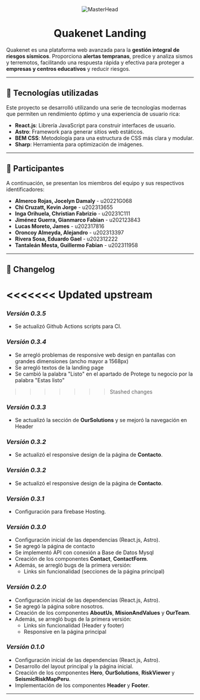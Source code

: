 <div align="center">
  <img src="https://i.imgur.com/qDjDCC8.png" alt="MasterHead" />
</div>

<div align="center">
  <h1>Quakenet Landing</h1>
</div>

Quakenet es una plataforma web avanzada para la **gestión integral de riesgos sísmicos**. Proporciona **alertas tempranas**, predice y analiza sismos y terremotos, facilitando una respuesta rápida y efectiva para proteger a **empresas y centros educativos** y reducir riesgos.

---

## 🚀 Tecnologías utilizadas

Este proyecto se desarrolló utilizando una serie de tecnologías modernas que permiten un rendimiento óptimo y una experiencia de usuario rica:

- **React.js**: Librería JavaScript para construir interfaces de usuario.
- **Astro**: Framework para generar sitios web estáticos.
- **BEM CSS**: Metodología para una estructura de CSS más clara y modular.
- **Sharp**: Herramienta para optimización de imágenes.

---

## 👥 Participantes

A continuación, se presentan los miembros del equipo y sus respectivos identificadores:

- **Almerco Rojas, Jocelyn Damaly** - u20221G068
- **Chi Cruzatt, Kevin Jorge** - u202313655
- **Inga Orihuela, Christian Fabrizio** - u20231C111
- **Jiménez Guerra, Gianmarco Fabian** - u202123843
- **Lucas Moreto, James** - u202317816
- **Oroncoy Almeyda, Alejandro** - u202313397
- **Rivera Sosa, Eduardo Gael** - u202312222
- **Tantaleán Mesta, Guillermo Fabian** - u202311958

---

## 📜 Changelog

<<<<<<< Updated upstream
=======
### _Versión 0.3.5_
- Se actualizó Github Actions scripts para CI.

### _Versión 0.3.4_
- Se arregló problemas de responsive web design en pantallas con grandes dimensiones (ancho mayor a 1568px)
- Se arregló textos de la landing page
- Se cambió la palabra "Listo" en el apartado de Protege tu negocio por la palabra "Estas listo" 

>>>>>>> Stashed changes
### _Versión 0.3.3_
- Se actualizó la sección de **OurSolutions** y se mejoró la navegación en Header

### _Versión 0.3.2_
- Se actualizó el responsive design de la página de **Contacto**.
### _Versión 0.3.2_
- Se actualizó el responsive design de la página de **Contacto**.

### _Versión 0.3.1_
- Configuración para firebase Hosting.

### _Versión 0.3.0_
- Configuración inicial de las dependencias (React.js, Astro).
- Se agregó la página de contacto
- Se implementó API con conexión a Base de Datos Mysql
- Creación de los componentes **Contact**, **ContactForm**.
- Además, se arregló bugs de la primera versión:
  * Links sin funcionalidad (secciones de la página principal)


### _Versión 0.2.0_
- Configuración inicial de las dependencias (React.js, Astro).
- Se agregó la página sobre nosotros.
- Creación de los componentes **AboutUs**, **MisionAndValues** y **OurTeam**.
- Además, se arregló bugs de la primera versión:
  * Links sin funcionalidad (Header y footer)
  * Responsive en la página principal


### _Versión 0.1.0_
- Configuración inicial de las dependencias (React.js, Astro).
- Desarrollo del layout principal y la página inicial.
- Creación de los componentes **Hero**, **OurSolutions**, **RiskViewer** y **SeismicRiskMapPeru**.
- Implementación de los componentes **Header** y **Footer**.

---
